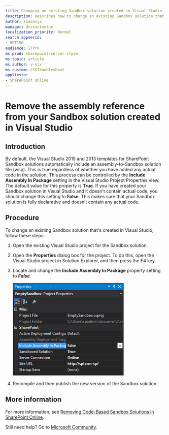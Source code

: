 ```yaml
---
title: Changing an existing Sandbox solution created in Visual Studio
description: Describes how to change an existing Sandbox solution that's created in Visual Studio.
author: simonxjx
manager: dcscontentpm
localization_priority: Normal
search.appverid: 
- MET150
audience: ITPro
ms.prod: sharepoint-server-itpro
ms.topic: article
ms.author: v-six
ms.custom: CSSTroubleshoot
appliesto:
- SharePoint Online
---
```


# Remove the assembly reference from your Sandbox solution created in Visual Studio

## Introduction

By default, the Visual Studio 2015 and 2013 templates for SharePoint Sandbox solutions automatically include an assembly-to-Sandbox solution file (wsp). This is true regardless of whether you have added any actual code in the solution. This process can be controlled by the **Include Assembly In Package** setting in the Visual Studio Project Properties view. The default value for this property is **True**. If you have created your Sandbox solution in Visual Studio and it doesn't contain actual code, you should change this setting to **False**. This makes sure that your Sandbox solution is fully declarative and doesn’t contain any actual code.

## Procedure

To change an existing Sandbox solution that's created in Visual Studio, follow these steps:

1. Open the existing Visual Studio project for the Sandbox solution.
1. Open the **Properties** dialog box for the project. To do this, open the Visual Studio project in Solution Explorer, and then press the F4 key.
1. Locate and change the **Include Assembly In Package** property setting to ***False***.

   ![Changing the Include Assembly In Package property to False](./media/change-sandbox-solution/properties.png)

1. Recompile and then publish the new version of the Sandbox solution.

## More information

For more information, see [Removing Code-Based Sandbox Solutions in SharePoint Online](https://developer.microsoft.com/office/blogs/removing-code-based-sandbox-solutions-in-sharepoint-online/).

Still need help? Go to [Microsoft Community](https://answers.microsoft.com).
